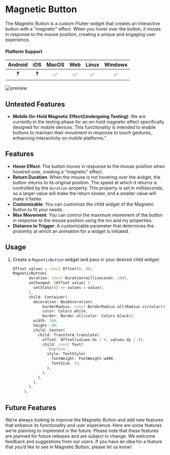 # Magnetic Button

The Magnetic Button is a custom Flutter widget that creates an interactive button with a "magnetic" effect. When you hover over the button, it moves in response to the mouse position, creating a unique and engaging user experience.

#### Platform Support

| Android | iOS | MacOS | Web | Linux | Windows |
| :-----: | :-: | :---: | :-: | :---: | :-----: |
|   ❓   | ❓  |  ✅   | ✅ |  ✅   |  ✅    |


![preview](https://github.com/darksabotage1/assets/assets/136040945/f1bb1ebf-2d10-4f20-badb-9f00e703e625)


## Untested Features

- **Mobile On-Hold Magnetic Effect(Undergoing Testing)**: We are currently in the testing phase for an on-hold magnetic effect specifically designed for mobile devices. This functionality is intended to enable buttons to maintain their movement in response to touch gestures, enhancing interactivity on mobile platforms."

## Features

- **Hover Effect**: The button moves in response to the mouse position when hovered over, creating a "magnetic" effect.
- **Return Duration**: When the mouse is not hovering over the widget, the button returns to its original position. The speed at which it returns is controlled by the `duration` property. This property is set in milliseconds, so a larger value will make the return slower, and a smaller value will make it faster.
- **Customizable**: You can customize the child widget of the Magnetic Button to fit your needs.
- **Max Movement**: You can control the maximum movement of the button in response to the mouse position using the mx and my properties.
- **Distance to Trigger**: A customizable parameter that determines the proximity at which an animation for a widget is initiated.

## Usage

1. Create a `MagneticButton` widget and pass in your desired child widget:

   ```dart
   Offset values = const Offset(0, 0);
   MagneticButton(
          duration: const Duration(milliseconds: 100),
          onChanged: (Offset value) {
            setState(() => values = value);
          },
          child: Container(
            decoration: BoxDecoration(
                borderRadius: const BorderRadius.all(Radius.circular(40)),
                color: Colors.white,
                border: Border.all(color: Colors.black)),
            width: 160,
            height: 80,
            child: Center(
              child: Transform.translate(
                offset: Offset(values.dx / 4, values.dy / 4),
                child: const Text(
                  'Explore',
                  style: TextStyle(
                    fontWeight: FontWeight.w400,
                    fontSize: 19,
                  ),
                ),
              ),
            ),
          ),
        ),

## Future Features

We’re always looking to improve the Magnetic Button and add new features that enhance its functionality and user experience. Here are some features we’re planning to implement in the future: Please note that these features are planned for future releases and are subject to change. We welcome feedback and suggestions from our users. If you have an idea for a feature that you’d like to see in Magnetic Button, please let us know!